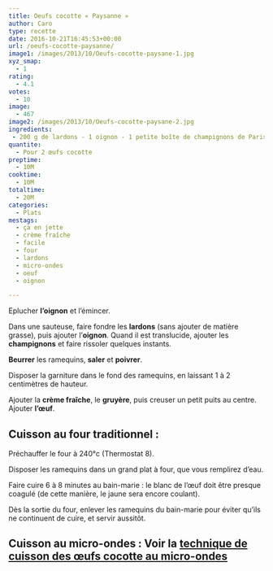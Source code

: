 ```yaml
---
title: Oeufs cocotte « Paysanne »
author: Caro
type: recette
date: 2016-10-21T16:45:53+00:00
url: /oeufs-cocotte-paysanne/
image1: /images/2013/10/Oeufs-cocotte-paysane-1.jpg
xyz_smap:
  - 1
rating:
  - 4.1
votes:
  - 10
image:
  - 467
image2: /images/2013/10/Oeufs-cocotte-paysane-2.jpg
ingredients:
 - 200 g de lardons - 1 oignon - 1 petite boîte de champignons de Paris émincés - 2 œufs - 2 cuillères à soupe de crème fraîche - beurre, sel, poivre - gruyère râpé (facultatif)
quantite:
  - Pour 2 œufs cocotte
preptime:
  - 10M
cooktime:
  - 10M
totaltime:
  - 20M
categories:
  - Plats
mestags:
  - ça en jette
  - crème fraîche
  - facile
  - four
  - lardons
  - micro-ondes
  - oeuf
  - oignon

---
```

Eplucher **l&rsquo;oignon** et l&rsquo;émincer.

Dans une sauteuse, faire fondre les **lardons** (sans ajouter de matière grasse), puis ajouter l&rsquo;**oignon**. Quand il est translucide, ajouter les **champignons** et faire rissoler quelques instants.

**Beurrer** les ramequins, **saler** et **poivrer**.

Disposer la garniture dans le fond des ramequins, en laissant 1 à 2 centimètres de hauteur.

Ajouter la **crème fraîche**, le **gruyère**, puis creuser un petit puits au centre. Ajouter **l&rsquo;œuf**.

## Cuisson au four traditionnel :

Préchauffer le four à 240°c (Thermostat 8).

Disposer les ramequins dans un grand plat à four, que vous remplirez d&rsquo;eau.

Faire cuire 6 à 8 minutes au bain-marie : le blanc de l&rsquo;œuf doit être presque coagulé (de cette manière, le jaune sera encore coulant).

Dès la sortie du four, enlever les ramequins du bain-marie pour éviter qu&rsquo;ils ne continuent de cuire, et servir aussitôt.

## Cuisson au micro-ondes : Voir la <a title="Cuisson des oeufs cocotte au micro-ondes" href="http://www.instamiam.fr/cuisson-des-oeufs-cocotte-au-micro-ondes/" target="_blank">technique de cuisson des œufs cocotte au micro-ondes</a>
